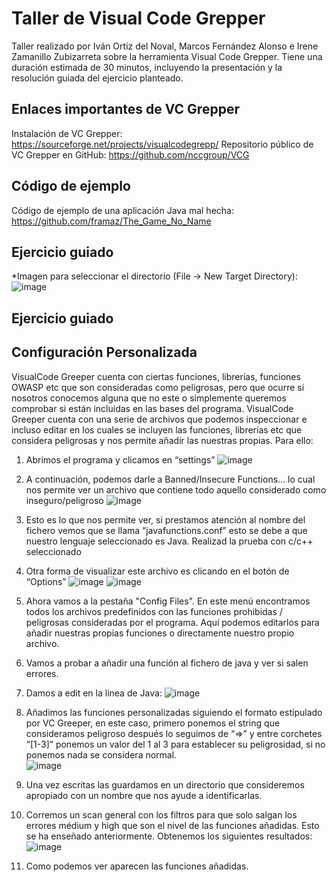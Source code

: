 # Taller de Visual Code Grepper

Taller realizado por Iván Ortiz del Noval, Marcos Fernández Alonso e Irene Zamanillo Zubizarreta sobre la herramienta
Visual Code Grepper. Tiene una duración estimada de 30 minutos, incluyendo la presentación y la resolución guiada del
ejercicio planteado.


## Enlaces importantes de VC Grepper
Instalación de VC Grepper: https://sourceforge.net/projects/visualcodegrepp/
Repositorio público de VC Grepper en GitHub: https://github.com/nccgroup/VCG

## Código de ejemplo
Código de ejemplo de una aplicación Java mal hecha: https://github.com/framaz/The_Game_No_Name 


## Ejercicio guiado

*Imagen para seleccionar el directorio (File -> New Target Directory):
![image](https://user-images.githubusercontent.com/80198607/206561947-ddc776c2-c40c-428c-8c24-c35410cf795b.png)

## Ejercicio guiado
## Configuración Personalizada
VisualCode Greeper cuenta con ciertas funciones, librerías, funciones OWASP etc que son consideradas como peligrosas, pero que ocurre si nosotros conocemos alguna que no este o simplemente queremos comprobar si están incluidas en las bases del programa. VisualCode Greeper cuenta con una serie de archivos que podemos inspeccionar e incluso editar en los cuales se incluyen las funciones, librerías etc que considera peligrosas y nos permite añadir las nuestras propias.
Para ello:

1.	Abrimos el programa y clicamos en “settings”
 ![image](https://user-images.githubusercontent.com/105552988/206568797-ae79ed74-0404-4f71-8c4f-e0709c38f044.png)
 
2.	A continuación, podemos darle a Banned/Insecure Functions… lo cual nos permite ver un archivo que contiene todo aquello considerado como inseguro/peligroso
 ![image](https://user-images.githubusercontent.com/105552988/206568839-72c5ba1c-ae48-45d0-9073-3f41f7c13413.png)
 
3.	Esto es lo que nos permite ver, si prestamos atención al nombre del fichero vemos que se llama “javafunctions.conf” esto se debe a que nuestro lenguaje seleccionado es Java. Realizad la prueba con c/c++ seleccionado

4.	Otra forma de visualizar este archivo es clicando en el botón de “Options”
![image](https://user-images.githubusercontent.com/105552988/206568856-3818ca0c-db2c-4b6f-8d78-f3165ef60987.png)
![image](https://user-images.githubusercontent.com/105552988/206568904-3ad7e9fa-c3e9-48e0-a28c-979c2f55945e.png) 

5.	Ahora vamos a la pestaña "Config Files". En este menú encontramos todos los archivos predefinidos con las funciones prohibidas / peligrosas consideradas por el programa. Aquí podemos editarlos para añadir nuestras propias funciones o directamente nuestro propio archivo.

6.	Vamos a probar a añadir una función al fichero de java y ver si salen errores.

7.	Damos a edit en la linea de Java:
![image](https://user-images.githubusercontent.com/105552988/206569065-7ab6dd18-7c4a-4442-85aa-d53b22d3631f.png)

8.  Añadimos las funciones personalizadas siguiendo el formato estipulado por VC Greeper, en este caso, primero ponemos el string que consideramos peligroso después lo seguimos de “=>” y entre corchetes “[1-3]” ponemos un valor del 1 al 3 para establecer su peligrosidad, si no ponemos nada se considera normal.  
![image](https://user-images.githubusercontent.com/105552988/206569615-f655d3b7-35ed-4931-9f72-d5aff738edf6.png)

9.  Una vez escritas las guardamos en un directorio que consideremos apropiado con un nombre que nos ayude a identificarlas.
10.   Corremos un scan general con los filtros para que solo salgan los errores médium y high que son el nivel de las funciones añadidas. Esto se ha enseñado anteriormente. Obtenemos los siguientes resultados:
 ![image](https://user-images.githubusercontent.com/105552988/206569090-31eb505d-5d96-4dfd-9906-962df62b8489.png)

11.  Como podemos ver aparecen las funciones añadidas.

